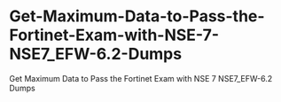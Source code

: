 # Get-Maximum-Data-to-Pass-the-Fortinet-Exam-with-NSE-7-NSE7_EFW-6.2-Dumps
Get Maximum Data to Pass the Fortinet Exam with NSE 7 NSE7_EFW-6.2 Dumps
